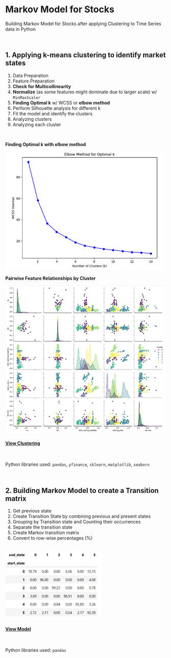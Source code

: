 # Markov Model for Stocks
Building Markov Model for Stocks after applying Clustering to Time Series data in Python

<br/>

## 1. Applying k-means clustering to identify market states
1. Data Preparation
2. Feature Preparation
3. **Check for Multicollinearity**
4. **Normalize** (as some features might dominate due to larger scale) w/ `MinMaxScaler`
5. **Finding Optimal k** w/ WCSS or **elbow method**
6. Perform Silhouette analysis for different k
7. Fit the model and identify the clusters
8. Analyzing clusters
9. Analyzing each cluster

<br/>

**Finding Optimal k with elbow method**

<img src="sc/elbow.JPG" alt="Description" width="500">
<br/>

**Pairwise Feature Relationships by Cluster**

<img src="sc/pairwise.JPG" alt="Description" width="500">

<br/>

#### [View Clustering](https://github.com/s1dewalker/Markov-Model-for-Stocks/blob/main/py_files/MarkovModel1_Clustering2.ipynb)
<br/>

Python libraries used: `pandas`, `yfinance`, `sklearn`, `matplotlib`, `seaborn`

<br/>

## 2. Building Markov Model to create a Transition matrix
1. Get previous state
2. Create Transition State by combining previous and present states
3. Grouping by Transition state and Counting their occurrences
4. Separate the transition state
5. Create Markov transition matrix 
6. Convert to row-wise percentages (%)

<br/>
<img src="sc/trmat.JPG" alt="Description" width="300">

<br/>


#### [View Model](https://github.com/s1dewalker/Markov-Model-for-Stocks/blob/main/py_files/MarkovModel2-Building_MarkovModel.ipynb)
<br/>

Python libraries used: `pandas`
